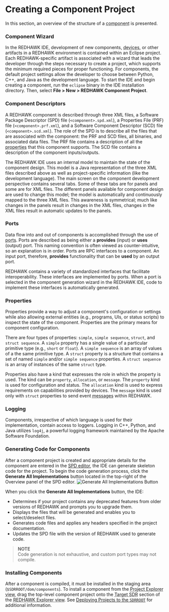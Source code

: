 # Creating a Component Project

In this section, an overview of the structure of a <abbr title="See Glossary.">component</abbr> is presented.

### Component Wizard

In the REDHAWK IDE, development of new components, <abbr title="See Glossary.">devices</abbr>, or other artifacts in a REDHAWK environment is contained within an Eclipse project. Each REDHAWK-specific artifact is associated with a wizard that leads the developer through the steps necessary to create a project, which supports the minimum required pieces for proper functioning. For components, the default project settings allow the developer to choose between Python, C++, and Java as the development language. To start the IDE and begin creating a component, run the `eclipse` binary in the IDE installation directory. Then, select **File > New > REDHAWK Component Project**.

### Component Descriptors

A REDHAWK component is described through three XML files, a Software Package Descriptor (SPD) file (`<component>.spd.xml`), a Properties File (PRF) file (`<component>.prf.xml`), and a Software Component Descriptor (SCD) file (`<component>.scd.xml`). The role of the SPD is to describe all the files that are associated with the component: the PRF and SCD files, all binaries, and associated data files. The PRF file contains a description of all the <abbr title="See Glossary.">properties</abbr> that this component supports. The SCD file contains a description of the component inputs/outputs.

The REDHAWK IDE uses an internal model to maintain the state of the component design. This model is a Java representation of the three XML files described above as well as project-specific information (like the development language). The main screen on the component development perspective contains several tabs. Some of these tabs are for panels and some are for XML files. The different panels available for component design are used to change this model; the model is automatically and continuously mapped to the three XML files. This awareness is symmetrical; much like changes in the panels result in changes in the XML files, changes in the XML files result in automatic updates to the panels.

### Ports

Data flow into and out of components is accomplished through the use of <abbr title="See Glossary.">ports</abbr>. Ports are described as being either a **provides** (input) or **uses** (output) port. This naming convention is often viewed as counter-intuitive, so an explanation is in order. Ports are RPC interfaces to a component. An input port, therefore, **provides** functionality that can be **used** by an output port.

REDHAWK contains a variety of standardized interfaces that facilitate interoperability. These interfaces are implemented by ports. When a port is selected in the component generation wizard in the REDHAWK IDE, code to implement these interfaces is automatically generated.

### Properties

Properties provide a way to adjust a component's configuration or settings while also allowing external entities (e.g., programs, UIs, or status scripts) to inspect the state of the component. Properties are the primary means for component configuration.

There are four types of properties: `simple`, `simple sequence`, `struct`, and `struct sequence`. A `simple` property has a single value of a particular primitive type (e.g., `short` or `float`). A `simple sequence` is an array of values of a the same primitive type. A `struct` property is a structure that contains a set of named `simple` and/or `simple sequence` properties. A `struct sequence` is an array of instances of the same `struct` type.

Properties also have a kind that expresses the role in which the property is used. The kind can be `property`, `allocation`, or `message`. The `property` kind is used for configuration and status. The `allocation` kind is used to express requirements on capabilities provided by devices. The `message` kind is used only with `struct` properties to send event <abbr title="See Glossary.">messages</abbr> within REDHAWK.

### Logging

Components, irrespective of which language is used for their implementation, contain access to loggers. Logging in C++, Python, and Java utilizes `log4j`, a powerful logging framework maintained by the Apache Software Foundation.

### Generating Code for Components

After a component project is created and appropriate details for the component are entered in the [SPD editor](../ide/editors-and-views/softpkg-editor.html), the IDE can generate skeleton code for the project. To begin the code generation process, click the **Generate All Implementations** button located in the top-right of the Overview panel of the SPD editor.
![Generate All Implementations Button](images/Generate_Code_Highlighted.png)

When you click the **Generate All Implementations** button, the IDE:

  - Determines if your project contains any deprecated features from older versions of REDHAWK and prompts you to upgrade them.
  - Displays the files that will be generated and enables you to select/deselect files.
  - Generates code files and applies any headers specified in the project documentation.
  - Updates the SPD file with the version of REDHAWK used to generate code.

> **NOTE**  
> Code generation is not exhaustive, and custom port types may not compile.

### Installing Components

After a component is compiled, it must be installed in the staging area (`$SDRROOT/dom/components`). To install a component from the <abbr title="See Glossary.">Project Explorer view</abbr>, drag the top-level component project onto the <abbr title="See Glossary.">Target SDR</abbr> section of the <abbr title="See Glossary.">REDHAWK Explorer view</abbr>. See [Deploying Projects to the `SDRROOT`](../ide/deploying-projects.html) for additional information.
